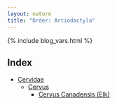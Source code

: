 ```yaml
---
layout: nature
title: "Order: Artiodactyla"
---
```


{% include blog_vars.html %}

## Index
* [Cervidae]({{site.url}}/nature/animalia/chordata/mammalia/artiodactyla/cervidae.html)
  * [Cervus]({{site.url}}/nature/animalia/chordata/mammalia/artiodactyla/cervidae/cervus.html)
    * [Cervus Canadensis (Elk)]({{site.url}}/nature/animalia/chordata/mammalia/artiodactyla/cervidae/cervus/cervus_canadensis.html)


